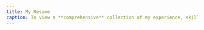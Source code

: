 ```yaml
---
title: My Resume
caption: To view a **comprehensive** collection of my experience, skill sets, and values, please refer to the resume PDF below.
---
```

